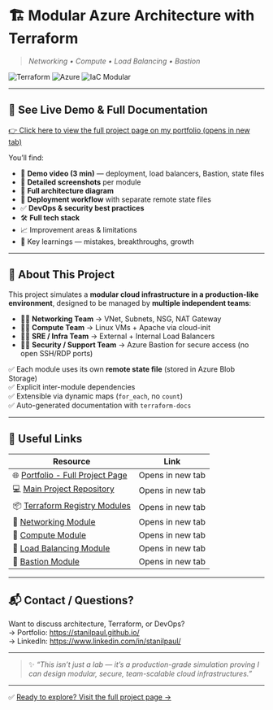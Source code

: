 # 🏗️ Modular Azure Architecture with Terraform  
> *Networking • Compute • Load Balancing • Bastion*

![Terraform](https://img.shields.io/badge/Terraform-v1.3%2B-blue?logo=terraform&style=for-the-badge)
![Azure](https://img.shields.io/badge/Microsoft_Azure-0078D4?logo=microsoftazure&logoColor=white&style=for-the-badge)
![IaC Modular](https://img.shields.io/badge/Modular_IaC-Production--Ready-success?style=for-the-badge)

---

## 🚀 See Live Demo & Full Documentation

<a href="https://stanilpaul.github.io/projects/project1-terraform-module/" target="_blank" rel="noopener noreferrer">👉 Click here to view the full project page on my portfolio (opens in new tab)</a>

You’ll find:
- 🎥 **Demo video (3 min)** — deployment, load balancers, Bastion, state files
- 📸 **Detailed screenshots** per module
- 🧩 **Full architecture diagram**
- 🔄 **Deployment workflow** with separate remote state files
- ✅ **DevOps & security best practices**
- 🛠️ **Full tech stack**
- 📈 Improvement areas & limitations
- 🧠 Key learnings — mistakes, breakthroughs, growth

---

## 📌 About This Project

This project simulates a **modular cloud infrastructure in a production-like environment**, designed to be managed by **multiple independent teams**:

- 👨‍💻 **Networking Team** → VNet, Subnets, NSG, NAT Gateway
- 👩‍💻 **Compute Team** → Linux VMs + Apache via cloud-init
- 👨‍🔧 **SRE / Infra Team** → External + Internal Load Balancers
- 👮‍♂️ **Security / Support Team** → Azure Bastion for secure access (no open SSH/RDP ports)

✅ Each module uses its own **remote state file** (stored in Azure Blob Storage)  
✅ Explicit inter-module dependencies  
✅ Extensible via dynamic maps (`for_each`, no `count`)  
✅ Auto-generated documentation with `terraform-docs`

---

## 🔗 Useful Links

| Resource | Link |
|----------|------|
| 🌐 <a href="https://stanilpaul.github.io/projects/project1-terraform-module/" target="_blank" rel="noopener noreferrer">Portfolio - Full Project Page</a> | Opens in new tab |
| 💻 <a href="https://github.com/stanilpaul/project1_terraform_module" target="_blank" rel="noopener noreferrer">Main Project Repository</a> | Opens in new tab |
| 📦 <a href="https://registry.terraform.io/namespaces/stanilpaul" target="_blank" rel="noopener noreferrer">Terraform Registry Modules</a> | Opens in new tab |
| 📁 <a href="https://github.com/stanilpaul/terraform-azurerm-networking-project1" target="_blank" rel="noopener noreferrer">Networking Module</a> | Opens in new tab |
| 📁 <a href="https://github.com/stanilpaul/terraform-azurerm-compute-web-tier-project1" target="_blank" rel="noopener noreferrer">Compute Module</a> | Opens in new tab |
| 📁 <a href="https://github.com/stanilpaul/terraform-azurerm-load-balancing-project1" target="_blank" rel="noopener noreferrer">Load Balancing Module</a> | Opens in new tab |
| 📁 <a href="https://github.com/stanilpaul/terraform-azurerm-bastion-project1" target="_blank" rel="noopener noreferrer">Bastion Module</a> | Opens in new tab |

---

## 📬 Contact / Questions?

Want to discuss architecture, Terraform, or DevOps?  
→ Portfolio: <a href="https://stanilpaul.github.io/" target="_blank" rel="noopener noreferrer">https://stanilpaul.github.io/</a>  
→ LinkedIn: <a href="https://www.linkedin.com/in/stanilpaul/" target="_blank" rel="noopener noreferrer">https://www.linkedin.com/in/stanilpaul/</a>

---

> ✨ *“This isn’t just a lab — it’s a production-grade simulation proving I can design modular, secure, team-scalable cloud infrastructures.”*

---

✅ <a href="https://stanilpaul.github.io/projects/project1-terraform-module/" target="_blank" rel="noopener noreferrer">Ready to explore? Visit the full project page →</a>